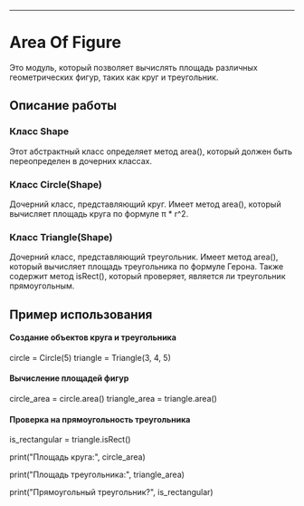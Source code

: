 ---

# Area Of Figure

Это модуль, который позволяет вычислять площадь различных геометрических фигур, таких как круг и треугольник.

## Описание работы

### Класс Shape
Этот абстрактный класс определяет метод area(), который должен быть переопределен в дочерних классах.

### Класс Circle(Shape)
Дочерний класс, представляющий круг. Имеет метод area(), который вычисляет площадь круга по формуле π * r^2.

### Класс Triangle(Shape)
Дочерний класс, представляющий треугольник. Имеет метод area(), который вычисляет площадь треугольника по формуле Герона. Также содержит метод isRect(), который проверяет, является ли треугольник прямоугольным.

## Пример использования
#### Создание объектов круга и треугольника
circle = Circle(5)
triangle = Triangle(3, 4, 5)

#### Вычисление площадей фигур
circle_area = circle.area()
triangle_area = triangle.area()

#### Проверка на прямоугольность треугольника
is_rectangular = triangle.isRect()

print("Площадь круга:", circle_area)

print("Площадь треугольника:", triangle_area)

print("Прямоугольный треугольник?", is_rectangular)
